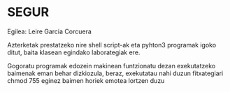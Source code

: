 # SEGUR

Egilea: Leire Garcia Corcuera

Azterketak prestatzeko nire shell script-ak eta pyhton3 programak igoko ditut, baita klasean egindako laborategiak ere.

Gogoratu programak edozein makinean funtzionatu dezan exekutatzeko baimenak eman behar dizkiozula, 
beraz, exekutatau nahi duzun fitxategiari chmod 755 eginez baimen horiek emotea lortzen duzu

